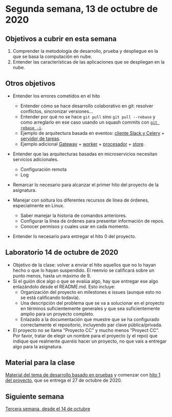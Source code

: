# Segunda semana, 13 de octubre de 2020


## Objetivos a cubrir en esta semana

1. Comprender la metodología de desarrollo, prueba y despliegue en la que se basa la computación en nube.
2. Entender las características de las aplicaciones que se despliegan en la nube.

## Otros objetivos

* Entender los errores cometidos en el hito
  * Entender cómo se hace desarrollo colaborativo en git: resolver conflictos, sincronizar versiones...
  * Entender por qué no se hace `git pull` sino `git pull --rebase` y
  como arreglarlo en ese caso
  usando un squash commits con 
  [`git rebase -i`](https://stackoverflow.com/questions/5189560/squash-my-last-x-commits-together-using-git).
  * Ejemplo de arquitectura basada en eventos: [cliente Slack y Celery](https://github.com/JJ/slack-bot-platzi/blob/master/cliente-con-celery.py) + [servidor de tareas](https://github.com/JJ/slack-bot-platzi/blob/master/PlatziTareas.py).
  * Ejemplo adicional [Gateway](https://github.com/JJ/microservices-broker/blob/master/github-server/server-with-bunny.rb) + [worker](https://github.com/JJ/microservices-broker/blob/master/github-server/worker.go) + [procesador](https://github.com/JJ/microservices-broker/blob/master/github-server/procesa.py) + [store](https://github.com/JJ/microservices-broker/blob/master/github-server/store.p6).
* Entender que las arquitecturas basadas en microservicios necesitan servicios adicionales.
  * Configuración remota
  * Log
  
* Remarcar lo necesario para alcanzar el primer hito del proyecto de
  la asignatura.

* Manejar con soltura los diferentes recursos de línea de órdenes,
  especialmente en Linux.
  * Saber manejar la historia de comandos anteriores.
  * Configurar la línea de órdenes para presentar información de
    repos.
  * Conocer permisos y cuales usar en cada momento.
* Entender lo necesario para entregar el hito 0 del proyecto.

## Laboratorio 14 de octubre de 2020

* Objetivo de la clase: volver a enviar el hito aquellos que no lo
  hayan hecho o que lo hayan suspendido. El reenvío se calificará
  sobre un punto menos, hasta un máximo de 9.
* Si el guión dice algo o que se evalúa algo, hay que entregar ese algo enlazándolo desde
  el README.md. Esto incluye:
  * Organización del proyecto en milestones e issues (aunque esto no
    se está calificando todavía).
  * Una descripción del problema que se va a solucionar en el proyecto
    en términos suficientemente generales y que sea suficientemente
    amplio para un proyecto completo.
  * Enlazado a la documentación que muestre que se ha configurado
    correctamente el repositorio, incluyendo par clave
    pública/privada.
* El proyecto no se llama "Proyecto CC" y mucho menos "Proyect
  CC". Por favor, tratar de elegir un nombre para el proyecto (y el
  repo) que indique que realmente *queréis* hacer un proyecto, no que
  vais a entregar algo para la asignatura.


## Material para la clase

[Material del tema de desarrollo basado en pruebas](http://jj.github.io/CC/documentos/temas/Desarrollo_basado_en_pruebas)
y comenzar
con
[hito 1 del proyecto](http://jj.github.io/CC/documentos/proyecto/1.Infraestructura),
que se entrega el 27 de octubre de 2020.

## Siguiente semana

[Tercera semana, desde el 14 de octubre ](03-semana.md)
